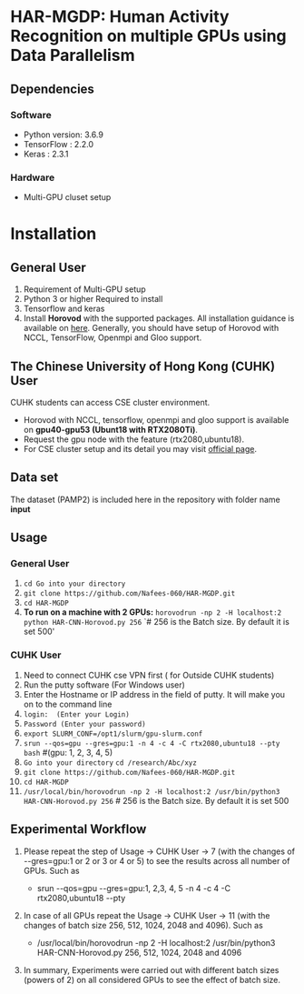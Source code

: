 # HAR-MGDP:  Human Activity Recognition on multiple GPUs using Data Parallelism 
## Dependencies
### Software
- Python version: 3.6.9
- TensorFlow : 2.2.0
- Keras : 2.3.1
### Hardware 
- Multi-GPU cluset setup 
# Installation
## General User
1.	Requirement of Multi-GPU setup
2.	Python 3 or higher Required to install
3.	Tensorflow and keras
4.	Install **Horovod** with the supported packages. All installation guidance is available on [here](https://github.com/horovod/horovod). Generally, you should have setup of Horovod with NCCL, TensorFlow, Openmpi and Gloo support.
## The Chinese University of Hong Kong (CUHK) User
 CUHK students can access CSE cluster environment. 
-	Horovod with NCCL, tensorflow, openmpi and gloo support is available on **gpu40-gpu53 (Ubunt18 with RTX2080Ti)**. 
-	Request the gpu node with the feature (rtx2080,ubuntu18).
-	For CSE cluster setup and its detail you may visit [official page](https://www.cuhk.edu.hk/itsc/hpc/slurm.html).
## Data set
The dataset (PAMP2) is included here in the repository with folder name **input**
## Usage 
### General User
  1. `cd Go into your directory`
  2.  `git clone https://github.com/Nafees-060/HAR-MGDP.git`
  3. `cd HAR-MGDP`
  5.  **To run on a machine with 2 GPUs:** `horovodrun -np 2 -H localhost:2 python HAR-CNN-Horovod.py 256` `# 256 is the Batch size. By default it is set 500' 
### CUHK User 
 1. Need to connect CUHK cse VPN first ( for Outside CUHK students)
 2. Run the putty software   (For Windows user)
 3. Enter the Hostname or IP address in the field of putty. It will make you on to the command line 
 4. `login:  (Enter your Login)`
 5. `Password (Enter your password)`
 6. `export SLURM_CONF=/opt1/slurm/gpu-slurm.conf`
 7. `srun --qos=gpu --gres=gpu:1 -n 4 -c 4 -C rtx2080,ubuntu18 --pty bash`  #(gpu: 1, 2, 3, 4, 5)
 8. `Go into your directory` `cd /research/Abc/xyz`
 9. `git clone https://github.com/Nafees-060/HAR-MGDP.git`
 10. `cd HAR-MGDP`
 11. `/usr/local/bin/horovodrun -np 2 -H localhost:2 /usr/bin/python3 HAR-CNN-Horovod.py 256`   # 256 is the Batch size. By default it is set 500

## Experimental Workflow 
1.	Please repeat the step of Usage -> CUHK User -> 7 (with the changes of --gres=gpu:1 or 2 or 3 or 4 or 5) to see the results across all number of GPUs. Such as 
    * srun --qos=gpu --gres=gpu:1, 2,3, 4, 5 -n 4 -c 4 -C rtx2080,ubuntu18 --pty
2.	In case of all GPUs repeat the Usage -> CUHK User -> 11 (with the changes of batch size 256, 512, 1024, 2048 and 4096). Such as 
    *	/usr/local/bin/horovodrun -np 2 -H localhost:2 /usr/bin/python3 HAR-CNN-Horovod.py 256, 512, 1024, 2048 and 4096

3.	In summary, Experiments were carried out with different batch sizes (powers of 2) on all considered GPUs to see the effect of batch size.







